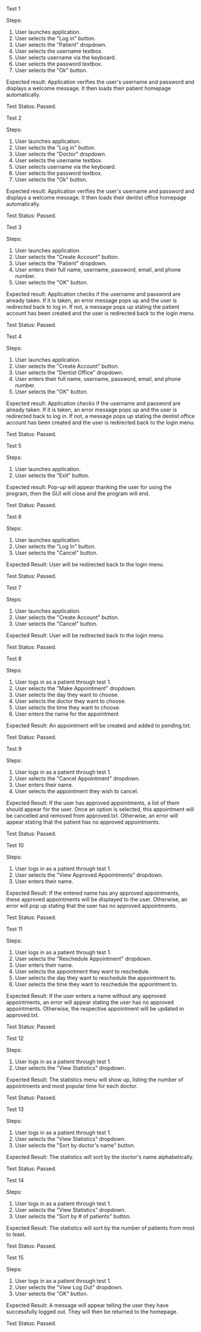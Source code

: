 Test 1

Steps:

1. User launches application.
2. User selects the "Log in" button.
3. User selects the "Patient" dropdown.
4. User selects the username textbox. 
5. User selects username via the keyboard. 
6. User selects the password textbox. 
7. User selects the "Ok" button.

Expected result: Application verifies the user's username and password and displays a welcome message. It then loads their patient homepage automatically.

Test Status: Passed.

Test 2

Steps:

1. User launches application.
2. User selects the "Log in" button.
3. User selects the "Doctor" dropdown.
4. User selects the username textbox.
5. User selects username via the keyboard.
6. User selects the password textbox.
7. User selects the "Ok" button.

Expected result: Application verifies the user's username and password and displays a welcome message. It then loads their dentist office homepage automatically.

Test Status: Passed.

Test 3

Steps:

1. User launches application.
2. User selects the "Create Account" button.
3. User selects the "Patient" dropdown. 
4. User enters their full name, username, password, email, and phone number. 
5. User selects the "OK" button.

Expected result: Application checks if the username and password are already taken. If it is taken, an error message pops up and the user is redirected back to log in. If not, a message pops up stating the patient account has been created and the user is redirected back to the login menu.

Test Status: Passed.

Test 4

Steps:

1. User launches application.
2. User selects the "Create Account" button.
3. User selects the "Dentist Office" dropdown.
4. User enters their full name, username, password, email, and phone number.
5. User selects the "OK" button.

Expected result: Application checks if the username and password are already taken. If it is taken, an error message pops up and the user is redirected back to log in. If not, a message pops up stating the dentist office account has been created and the user is redirected back to the login menu.

Test Status: Passed.

Test 5

Steps:

1. User launches application.
2. User selects the "Exit" button.

Expected result: Pop-up will appear thanking the user for using the program, then the GUI will close and the program will end.

Test Status: Passed.

Test 6

Steps:

1. User launches application.
2. User selects the "Log In" button.
3. User selects the "Cancel" button.

Expected Result: User will be redirected back to the login menu.

Test Status: Passed.

Test 7

Steps:

1. User launches application.
2. User selects the "Create Account" button.
3. User selects the "Cancel" button.

Expected Result: User will be redirected back to the login menu.

Test Status: Passed.

Test 8

Steps:

1. User logs in as a patient through test 1.
2. User selects the "Make Appointment" dropdown.
3. User selects the day they want to choose.
4. User selects the doctor they want to choose.
5. User selects the time they want to choose.
6. User enters the name for the appointment

Expected Result: An appointment will be created and added to pending.txt.

Test Status: Passed.

Test 9

Steps:

1. User logs in as a patient through test 1.
2. User selects the "Cancel Appointment" dropdown.
3. User enters their name.
4. User selects the appointment they wish to cancel.

Expected Result: If the user has approved appointments, a list of them should appear for the user. Once an option is selected, this appointment will be cancelled and removed from approved.txt. Otherwise, an error will appear stating that the patient has no approved appointments.

Test Status: Passed.

Test 10

Steps:

1. User logs in as a patient through test 1.
2. User selects the "View Approved Appointments" dropdown.
3. User enters their name.

Expected Result: If the entered name has any approved appointments, these approved appointments will be displayed to the user. Otherwise, an error will pop up stating that the user has no approved appointments.

Test Status: Passed.

Test 11

Steps:

1. User logs in as a patient through test 1.
2. User selects the "Reschedule Appointment" dropdown.
3. User enters their name.
4. User selects the appointment they want to reschedule.
5. User selects the day they want to reschedule the appointment to.
6. User selects the time they want to reschedule the appointment to.

Expected Result: If the user enters a name without any approved appointments, an error will appear stating the user has no approved appointments. Otherwise, the respective appointment will be updated in approved.txt.

Test Status: Passed.

Test 12

Steps:

1. User logs in as a patient through test 1.
2. User selects the "View Statistics" dropdown.

Expected Result: The statistics menu will show up, listing the number of appointments and most popular time for each doctor.

Test Status: Passed.

Test 13

Steps:

1. User logs in as a patient through test 1.
2. User selects the "View Statistics" dropdown.
3. User selects the "Sort by doctor's name" button.

Expected Result: The statistics will sort by the doctor's name alphabetically.

Test Status: Passed.

Test 14

Steps:

1. User logs in as a patient through test 1.
2. User selects the "View Statistics" dropdown.
3. User selects the "Sort by # of patients" button.

Expected Result: The statistics will sort by the number of patients from most to least.

Test Status: Passed.

Test 15

Steps:

1. User logs in as a patient through test 1.
2. User selects the "View Log Out" dropdown.
3. User selects the "OK" button.

Expected Result: A message will appear telling the user they have successfully logged out. They will then be returned to the homepage.

Test Status: Passed.





